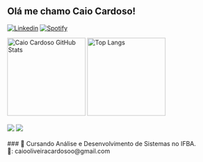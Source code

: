 
## Olá me chamo Caio Cardoso!

[![Linkedin](https://img.shields.io/badge/LinkedIn-0077B5?style=for-the-badge&logo=linkedin&logoColor=white)](https://www.linkedin.com/in/)
[![Spotify](https://img.shields.io/badge/Spotify-1ED760?&style=for-the-badge&logo=spotify&logoColor=white)](https://open.spotify.com/](https://open.spotify.com/user/21p5tw4aj24752v6hyrrdhrga?si=fc52cbd8cf6a4eab))

<div>
    <img height="180em" src="https://github-readme-stats.vercel.app/api?username=caioocardoso&show_icons=true&theme=tokyonight" alt="Caio Cardoso GitHub Stats"/>
    <img height="180em" src="https://github-readme-stats.vercel.app/api/top-langs/?username=caioocardoso&size_weight=0.5&count_weight=0.5&theme=tokyonight" alt="Top Langs"/>
</div>

<div style="display:inline_block"><br>
	<img src="https://img.shields.io/badge/git-%23F05033.svg?style=for-the-badge&logo=git&logoColor=white"/>
	<img src="https://img.shields.io/badge/C-00599C?style=for-the-badge&logo=c&logoColor=white"/>
</div><br>
### 
📖 Cursando Análise e Desenvolvimento de Sistemas no IFBA. 
<br/>
📧: caiooliveiracardosoo@gmail.com
